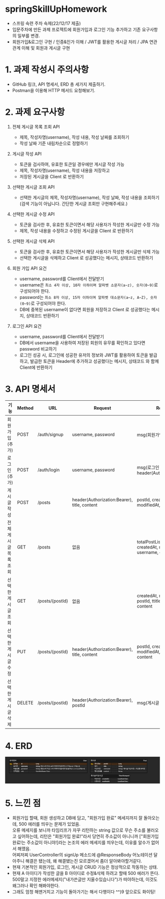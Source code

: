 # springSkillUpHomework
- 스프링 숙련 주차 숙제(22/12/17 제출)  
- 입문주차에 만든 과제 프로젝트에 회원가입과 로그인 기능 추가하고 기존 요구사항의 일부를 변경.
- 회원가입&로그인 구현 / 인증&인가 이해 / JWT를 활용한 게시글 처리 / JPA 연관관계 이해 및 회원과 게시글 구현

# 1. 과제 작성시 주의사항
- GitHub 링크, API 명세서, ERD 총 세가지 제출하기. 
- Postman을 이용해 HTTP 메서드 요청해보기.

# 2. 과제 요구사항
1. 전체 게시글 목록 조회 API
   - 제목, 작성자명(username), 작성 내용, 작성 날짜를 조회하기
   - 작성 날짜 기준 내림차순으로 정렬하기  
   
2. 게시글 작성 API
    - 토큰을 검사하여, 유효한 토큰일 경우에만 게시글 작성 가능
    - 제목, 작성자명(username), 작성 내용을 저장하고
    - 저장된 게시글을 Client 로 반환하기  
     
3. 선택한 게시글 조회 API
    - 선택한 게시글의 제목, 작성자명(username), 작성 날짜, 작성 내용을 조회하기
      (검색 기능이 아닙니다. 간단한 게시글 조회만 구현해주세요.)
   
4. 선택한 게시글 수정 API   
    - 토큰을 검사한 후, 유효한 토큰이면서 해당 사용자가 작성한 게시글만 수정 가능
    - 제목, 작성 내용을 수정하고 수정된 게시글을 Client 로 반환하기
   
5. 선택한 게시글 삭제 API    
    - 토큰을 검사한 후, 유효한 토큰이면서 해당 사용자가 작성한 게시글만 삭제 가능
    - 선택한 게시글을 삭제하고 Client 로 성공했다는 메시지, 상태코드 반환하기
   
6. 회원 가입 API 요건
    - username, password를 Client에서 전달받기
    - username은  `최소 4자 이상, 10자 이하이며 알파벳 소문자(a~z), 숫자(0~9)`로 구성되어야 한다.
    - password는  `최소 8자 이상, 15자 이하이며 알파벳 대소문자(a~z, A~Z), 숫자(0~9)`로 구성되어야 한다.
    - DB에 중복된 username이 없다면 회원을 저장하고 Client 로 성공했다는 메시지, 상태코드 반환하기
7. 로그인 API 요건
    - username, password를 Client에서 전달받기
    - DB에서 username을 사용하여 저장된 회원의 유무를 확인하고 있다면 password 비교하기
    - 로그인 성공 시, 로그인에 성공한 유저의 정보와 JWT를 활용하여 토큰을 발급하고,
      발급한 토큰을 Header에 추가하고 성공했다는 메시지, 상태코드 와 함께 Client에 반환하기

# 3. API 명세서
| 기능         | Method | URL          | Request                                    | Response                                                                |
|------------|--------|--------------|--------------------------------------------|-------------------------------------------------------------------------|
| 회원가입 (추가)  | POST   | /auth/signup | username, password                         | msg(회원가입 성공)                                                            |
| 로그인 (추가)   | POST   | /auth/login  | username, password                         | msg(로그인 성공), header(Authorization:Bearer)                               |
| 게시글 작성     | POST   | /posts       | header(Authorization:Bearer), title, content | postId, createdAt, modifiedAt, ttitle, content                              |  
| 전체게시글 목록조회 | GET    | /posts       | 없음                                         | totalPostList[ {postId, createdAt, modifiedAt, ttitle, username, content} ] |  
| 선택한 게시글 조회 | GET    | /posts/{postId}  | 없음                                         | createdAt, modifiedAt, postId, ttitle, username, content                    |  
| 선택한 게시글 수정 | PUT    | /posts/{postId}  | header(Authorization:Bearer), title, content | postId, createdAt, modifiedAt, ttitle, username, content                |  
| 선택한 게시글 삭제 | DELETE | /posts/{postId}  | header(Authorization:Bearer), postId   | msg(게시글 삭제 성공)                                                          |    

#  4. ERD
![ERD](/ERD.png)

# 5. 느낀 점
- 회원가입 할때, 회원 생성하고 DB에 담고, "회원가입 완료" 메세지까지 잘 돌아오는데, 500 에러를 띄우는 문제가 있었음.  
오류 메세지를 보니까 타임리프가 자꾸 리턴하는 string 값으로 무슨 주소를 불러오고 싶어하는데, 리턴은 "회원가입 완료!"라서 당연히 주소값이 아니니까 ["회원가입 완료!는 주소값이 아니야!]라는 논조의 에러 메세지를 띄우는데, 이유를 알수가 없어서 해맸음.  
어찌저찌 UserController의 signUp 메소드에 @ResponseBody 어노테이션 달아주니 해결은 됐는데, 왜 해결됐는진 모르겠어서 좀더 알아봐야할거같다.
- 현재 기본적인 회원가입, 로그인, 게시글 CRUD 기능은 정상적으로 작동하는 상태.
- 현재 A 아이디가 작성한 글을 B 아이디로 수정&삭제 하려고 할때 500 에러가 뜬다. 500말고 지정한 에러메세지("내가쓴글만 지울수있습니다")가 떠야하는데, 이것도 왜그러나 확인 해봐야한다.
- 그래도 엄청 해맨거치고 기능이 돌아가기는 해서 다행이다 ^^)9 앞으로도 화이팅!